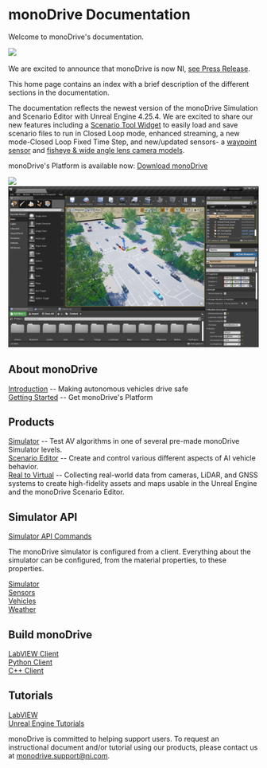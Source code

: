 # monoDrive Documentation

Welcome to monoDrive's documentation.

<img class='sm_img' src="./imgs/NILogo.png"/>

We are excited to announce that monoDrive is now NI, [see Press Release](https://www.ni.com/en-us/about-ni/newsroom/news-releases/ni-acquires-monodrive-to-accelerate-autonomous-vehicle-developme.html).

This home page contains an index with a brief description of the different sections in the documentation. 

The documentation reflects the newest version of the monoDrive Simulation and Scenario Editor with Unreal Engine 4.25.4. We are excited to share our new features including a [Scenario Tool Widget](scenario_editor/scenarios.md) to easily load and save scenario files to run in Closed Loop mode, enhanced streaming, a new mode-Closed Loop Fixed Time Step, and new/updated sensors- a [waypoint sensor](monoDrive_home/Waypoint-Sensor.md) and [fisheye & wide angle lens camera models](monoDrive_home/Camera.md).

monoDrive's Platform is available now: [Download monoDrive](https://www.monodrive.io/register)

<div class="img_container">
    <img class='md_img' src="./imgs/monodrive_simulator.png"/>
    <div class="space"></div>
    <img class='md_img' src="./imgs/monodrive_scenario_editor.png"/>
</div>

## About monoDrive

[Introduction](intro_information.md) -- Making autonomous vehicles drive safe<br />
[Getting Started](Getting_Started.md) -- Get monoDrive's Platform

## Products

[Simulator](Simulator.md) -- Test AV algorithms in one of several pre-made monoDrive Simulator levels. <br />
[Scenario Editor](scenario_editor/scenarios.md) -- Create and control various different aspects of AI vehicle behavior.<br />
[Real to Virtual](r2v/about.md) -- Collecting real-world data from cameras, LiDAR, and GNSS systems to create high-fidelity assets and maps usable in the Unreal Engine and the monoDrive Scenario Editor.

## Simulator API

[Simulator API Commands](monoDrive_home/Simulator-Commands.md) <br />

The monoDrive simulator is configured from a client. Everything about the simulator can be configured, from the material properties, to these properties.

[Simulator](monoDrive_home/Simulator-Configuration.md) <br />
[Sensors](monoDrive_home/Common.md) <br />
[Vehicles](monoDrive_home/Vehicle-Configuration.md) <br />
[Weather](monoDrive_home/Weather.md)

## Build monoDrive

[LabVIEW Client](LV_client/quick_start/LabVIEW_client_quick_start.md) <br />
[Python Client](python_client/quick_start.md) <br />
[C++ Client](cpp_client/cpp_quick_start.md)

## Tutorials

[LabVIEW](LV_client/tutorials/Setup.md) <br />
[Unreal Engine Tutorials](unreal_tutorials/MayaWheels.md) <br />

monoDrive is committed to helping support users. To request an instructional document and/or tutorial
using our products, please contact us at monodrive.support@ni.com. 
